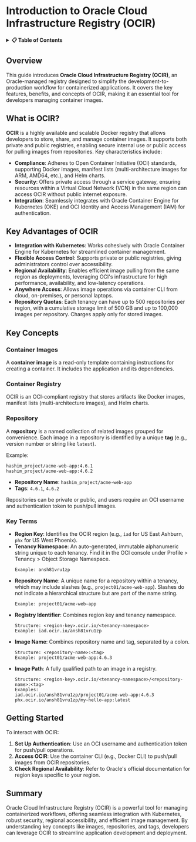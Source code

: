 # **Introduction to Oracle Cloud Infrastructure Registry (OCIR)**

<details>
<summary><strong>📋 Table of Contents</strong></summary>

- [**Introduction to Oracle Cloud Infrastructure Registry (OCIR)**](#introduction-to-oracle-cloud-infrastructure-registry-ocir)
  - [Overview](#overview)
  - [What is OCIR?](#what-is-ocir)
  - [Key Advantages of OCIR](#key-advantages-of-ocir)
  - [Key Concepts](#key-concepts)
    - [Container Images](#container-images)
    - [Container Registry](#container-registry)
    - [Repository](#repository)
    - [Key Terms](#key-terms)
  - [Getting Started](#getting-started)
  - [Summary](#summary)

</details>

## Overview
This guide introduces **Oracle Cloud Infrastructure Registry (OCIR)**, an Oracle-managed registry designed to simplify the development-to-production workflow for containerized applications. It covers the key features, benefits, and concepts of OCIR, making it an essential tool for developers managing container images.

## What is OCIR?
**OCIR** is a highly available and scalable Docker registry that allows developers to store, share, and manage container images. It supports both private and public registries, enabling secure internal use or public access for pulling images from repositories. Key characteristics include:

- **Compliance**: Adheres to Open Container Initiative (OCI) standards, supporting Docker images, manifest lists (multi-architecture images for ARM, AMD64, etc.), and Helm charts.
- **Security**: Offers private access through a service gateway, ensuring resources within a Virtual Cloud Network (VCN) in the same region can access OCIR without public internet exposure.
- **Integration**: Seamlessly integrates with Oracle Container Engine for Kubernetes (OKE) and OCI Identity and Access Management (IAM) for authentication.

## Key Advantages of OCIR
- **Integration with Kubernetes**: Works cohesively with Oracle Container Engine for Kubernetes for streamlined container management.
- **Flexible Access Control**: Supports private or public registries, giving administrators control over accessibility.
- **Regional Availability**: Enables efficient image pulling from the same region as deployments, leveraging OCI's infrastructure for high performance, availability, and low-latency operations.
- **Anywhere Access**: Allows image operations via container CLI from cloud, on-premises, or personal laptops.
- **Repository Quotas**: Each tenancy can have up to 500 repositories per region, with a cumulative storage limit of 500 GB and up to 100,000 images per repository. Charges apply only for stored images.

## Key Concepts

### Container Images
A **container image** is a read-only template containing instructions for creating a container. It includes the application and its dependencies.

### Container Registry
OCIR is an OCI-compliant registry that stores artifacts like Docker images, manifest lists (multi-architecture images), and Helm charts.

### Repository
A **repository** is a named collection of related images grouped for convenience. Each image in a repository is identified by a unique **tag** (e.g., version number or string like `latest`).

Example:
```
hashim_project/acme-web-app:4.6.1
hashim_project/acme-web-app:4.6.2
```
- **Repository Name**: `hashim_project/acme-web-app`
- **Tags**: `4.6.1`, `4.6.2`

Repositories can be private or public, and users require an OCI username and authentication token to push/pull images.

### Key Terms
- **Region Key**: Identifies the OCIR region (e.g., `iad` for US East Ashburn, `phx` for US West Phoenix).
- **Tenancy Namespace**: An auto-generated, immutable alphanumeric string unique to each tenancy. Find it in the OCI console under Profile > Tenancy > Object Storage Namespace.
  ```
  Example: ansh81vru1zp
  ```
- **Repository Name**: A unique name for a repository within a tenancy, which may include slashes (e.g., `project01/acme-web-app`). Slashes do not indicate a hierarchical structure but are part of the name string.
  ```
  Example: project01/acme-web-app
  ```
- **Registry Identifier**: Combines region key and tenancy namespace.
  ```
  Structure: <region-key>.ocir.io/<tenancy-namespace>
  Example: iad.ocir.io/ansh81vru1zp
  ```
- **Image Name**: Combines repository name and tag, separated by a colon.
  ```
  Structure: <repository-name>:<tag>
  Example: project01/acme-web-app:4.6.3
  ```
- **Image Path**: A fully qualified path to an image in a registry.
  ```
  Structure: <region-key>.ocir.io/<tenancy-namespace>/<repository-name>:<tag>
  Examples:
  iad.ocir.io/ansh81vru1zp/project01/acme-web-app:4.6.3
  phx.ocir.io/ansh81vru1zp/my-hello-app:latest
  ```

## Getting Started
To interact with OCIR:
1. **Set Up Authentication**: Use an OCI username and authentication token for push/pull operations.
2. **Access OCIR**: Use the container CLI (e.g., Docker CLI) to push/pull images from OCIR repositories.
3. **Check Regional Availability**: Refer to Oracle's official documentation for region keys specific to your region.

## Summary
Oracle Cloud Infrastructure Registry (OCIR) is a powerful tool for managing containerized workflows, offering seamless integration with Kubernetes, robust security, regional accessibility, and efficient image management. By understanding key concepts like images, repositories, and tags, developers can leverage OCIR to streamline application development and deployment.
